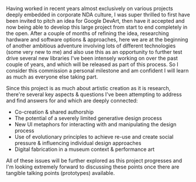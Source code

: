 Having worked in recent years almost exclusively on various projects deeply embedded in corporate NDA culture, I was super thrilled to first have been invited to pitch an idea for Google DevArt, then have it accepted and now being able to develop this large project from start to end completely in the open. After a couple of months of refining the idea, researching hardware and software options & approaches, here we are at the beginning of another ambitious adventure involving lots of different technologies (some very new to me) and also use this as an opportunity to further test drive several new libraries I've been intensely working on over the past couple of years, and which will be released as part of this process. So I consider this commission a personal milestone and am confident I will learn as much as everyone else taking part.

Since this project is as much about artistic creation as it is research, there're several key aspects & questions I've been attempting to address and find answers for and which are deeply connected:

* Co-creation & shared authorship
* The potential of a severely limited generative design process
* New UI metaphors for interacting with and manipulating the design process
* Use of evolutionary principles to achieve re-use and create social pressure & influencing individual design approaches
* Digital fabrication in a museum context & performance art

All of these issues will be further explored as this project progresses and I'm looking extremely forward to discussing these points once there are tangible talking points (prototypes) available.

